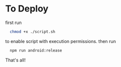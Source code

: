 # To Deploy

first run
```bash
  chmod +x ./script.sh
```
to enable script with execution permissions.
then run
```bash
  npm run android:release
```
That's all!